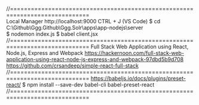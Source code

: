 //=============================================================================  
Local Manager
http://localhost:9000
CTRL + J (VS Code)
$ cd C:\Github\Ggg.Github\Ggg.Solr\apps\app-nodejs\server\
$ nodemon index.js
$ babel client.jsx
//=============================================================================
Full Stack Web Application using React, Node.js, Express and Webpack
https://hackernoon.com/full-stack-web-application-using-react-node-js-express-and-webpack-97dbd5b9d708
https://github.com/crsandeep/simple-react-full-stack
//=============================================================================
https://babeljs.io/docs/plugins/preset-react/
$ npm install --save-dev babel-cli babel-preset-react
//=============================================================================